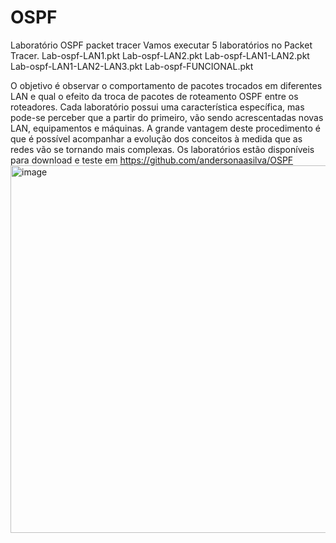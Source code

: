 # OSPF
Laboratório OSPF packet tracer
Vamos executar 5 laboratórios no Packet Tracer.
Lab-ospf-LAN1.pkt
Lab-ospf-LAN2.pkt
Lab-ospf-LAN1-LAN2.pkt
Lab-ospf-LAN1-LAN2-LAN3.pkt
Lab-ospf-FUNCIONAL.pkt

O objetivo é observar o comportamento de pacotes trocados em diferentes LAN e qual o efeito da troca de pacotes de roteamento OSPF entre os roteadores.
Cada laboratório possui uma característica específica, mas pode-se perceber que a partir do primeiro, vão sendo acrescentadas novas LAN, equipamentos e máquinas.
A grande vantagem deste procedimento é que é possível acompanhar a evolução dos conceitos à medida que as redes vão se tornando mais complexas.
Os laboratórios estão disponíveis para download e teste em https://github.com/andersonaasilva/OSPF 
<img width="2875" height="588" alt="image" src="https://github.com/user-attachments/assets/d02ab81a-1072-4050-81e4-33477f7c9b94" />

